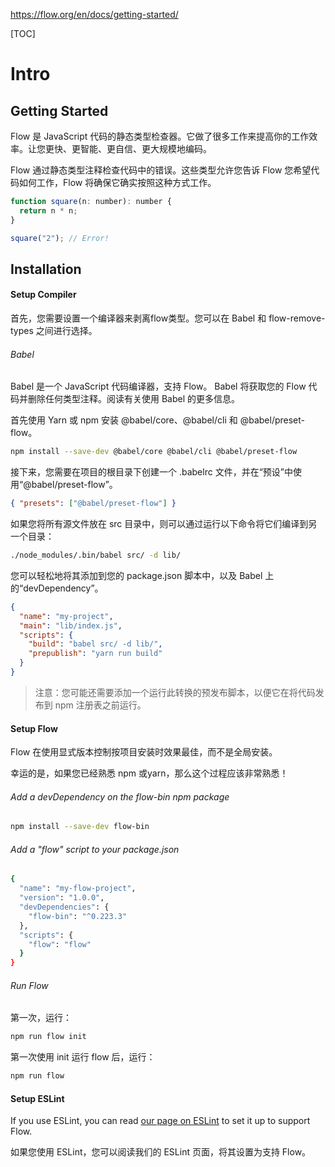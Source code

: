 https://flow.org/en/docs/getting-started/

[TOC]

# Intro



## Getting Started

Flow 是 JavaScript 代码的静态类型检查器。它做了很多工作来提高你的工作效率。让您更快、更智能、更自信、更大规模地编码。

Flow 通过静态类型注释检查代码中的错误。这些类型允许您告诉 Flow 您希望代码如何工作，Flow 将确保它确实按照这种方式工作。

```js
function square(n: number): number {
  return n * n;
}

square("2"); // Error!
```



## Installation

#### Setup Compiler

首先，您需要设置一个编译器来剥离flow类型。您可以在 Babel 和 flow-remove-types 之间进行选择。

###### Babel

Babel 是一个 JavaScript 代码编译器，支持 Flow。 Babel 将获取您的 Flow 代码并删除任何类型注释。阅读有关使用 Babel 的更多信息。

首先使用 Yarn 或 npm 安装 @babel/core、@babel/cli 和 @babel/preset-flow。

```sh
npm install --save-dev @babel/core @babel/cli @babel/preset-flow
```

接下来，您需要在项目的根目录下创建一个 .babelrc 文件，并在“预设”中使用“@babel/preset-flow”。

```json
{ "presets": ["@babel/preset-flow"] }
```

如果您将所有源文件放在 src 目录中，则可以通过运行以下命令将它们编译到另一个目录：

```sh
./node_modules/.bin/babel src/ -d lib/
```

您可以轻松地将其添加到您的 package.json 脚本中，以及 Babel 上的“devDependency”。

```json
{
  "name": "my-project",
  "main": "lib/index.js",
  "scripts": {
    "build": "babel src/ -d lib/",
    "prepublish": "yarn run build"
  }
}
```

> 注意：您可能还需要添加一个运行此转换的预发布脚本，以便它在将代码发布到 npm 注册表之前运行。

#### Setup Flow

Flow 在使用显式版本控制按项目安装时效果最佳，而不是全局安装。

幸运的是，如果您已经熟悉 npm 或yarn，那么这个过程应该非常熟悉！

###### Add a devDependency on the flow-bin npm package

```sh
npm install --save-dev flow-bin
```

###### Add a "flow" script to your package.json

```sh
{
  "name": "my-flow-project",
  "version": "1.0.0",
  "devDependencies": {
    "flow-bin": "^0.223.3"
  },
  "scripts": {
    "flow": "flow"
  }
}
```

###### Run Flow

第一次，运行：

```sh
npm run flow init
```

第一次使用 init 运行 flow 后，运行：

```sh
npm run flow
```



#### Setup ESLint

If you use ESLint, you can read [our page on ESLint](https://flow.org/en/docs/tools/eslint/) to set it up to support Flow.

如果您使用 ESLint，您可以阅读我们的 ESLint 页面，将其设置为支持 Flow。